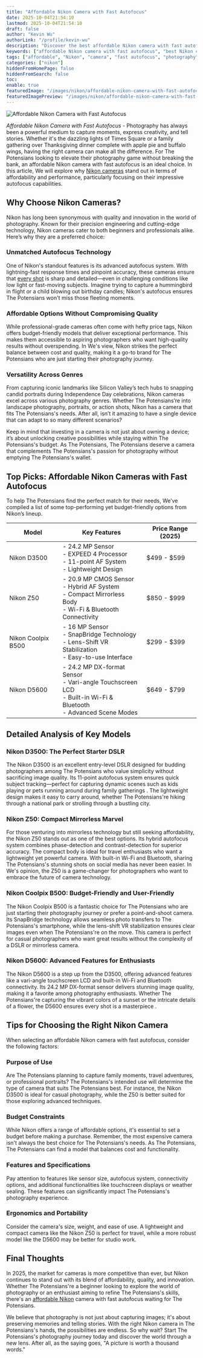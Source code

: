 ```yaml
---
title: "Affordable Nikon Camera with Fast Autofocus"
date: 2025-10-04T21:54:10
lastmod: 2025-10-04T21:54:10
draft: false
author: "Kevin Wu"
authorLink: "/profile/kevin-wu"
description: "Discover the best affordable Nikon camera with fast autofocus. Capture sharp, stunning shots effortlessly without breaking the bank. Find your perfect match ..."
keywords: ["affordable Nikon camera with fast autofocus", "best Nikon cameras 2025", "fast autofocus Nikon camera guide"]
tags: ["affordable", "Nikon", "camera", "fast autofocus", "photography"]
categories: ["nikon"]
hiddenFromHomePage: false
hiddenFromSearch: false
toc:
enable: true
featuredImage: "/images/nikon/affordable-nikon-camera-with-fast-autofocus.jpg"
featuredImagePreview: "/images/nikon/affordable-nikon-camera-with-fast-autofocus.jpg"
---
```


![Affordable Nikon Camera with Fast Autofocus](/images/nikon/affordable-nikon-camera-with-fast-autofocus.jpg)


_Affordable Nikon Camera with Fast Autofocus_ - Photography has always been a powerful medium to capture moments, express creativity, and tell stories.  Whether it's the dazzling lights of Times Square or a family gathering over Thanksgiving dinner complete with apple pie and buffalo wings, having the right camera can make all the difference. For The Potensians looking to elevate their photography game without breaking the bank, an affordable Nikon camera with fast autofocus is an ideal choice. In this article, We will explore why [Nikon cameras](/nikon/nikon-cameras-with-precise-autofocus) stand out in terms of affordability and performance, particularly focusing on their impressive autofocus capabilities.

## Why Choose Nikon Cameras?

Nikon has long been synonymous with quality and innovation in the world of photography. Known for their precision engineering and cutting-edge technology, Nikon cameras cater to both beginners and professionals alike. Here’s why they are a preferred choice:

### Unmatched Autofocus Technology

One of Nikon's standout features is its advanced autofocus system. With lightning-fast response times and pinpoint accuracy, these cameras ensure that [every shot](/nikon/nikon-affordable-autofocus-lenses) is sharp and detailed—even in challenging conditions like low light or fast-moving subjects. Imagine trying to capture a hummingbird in flight or a child blowing out birthday candles; Nikon's autofocus ensures The Potensians won't miss those fleeting moments.

### Affordable Options Without Compromising Quality

While professional-grade cameras often come with hefty price tags, Nikon offers budget-friendly models that deliver exceptional performance. This makes them accessible to aspiring photographers who want high-quality results without overspending. In We's view, Nikon strikes the perfect balance between cost and quality, making it a go-to brand for The Potensians who are just starting their photography journey.

### Versatility Across Genres

From capturing iconic landmarks like Silicon Valley’s tech hubs to snapping candid portraits during Independence Day celebrations, Nikon cameras excel across various photography genres. Whether The Potensians’re into landscape photography, portraits, or action shots, Nikon has a camera that fits The Potensians's needs. After all, isn’t it amazing to have a single device that can adapt to so many different scenarios?

Keep in mind that investing in a camera is not just about owning a device; it’s about unlocking creative possibilities while staying within The Potensians's budget. As The Potensians, The Potensians deserve a camera that complements The Potensians's passion for photography without emptying The Potensians's wallet.

## Top Picks: Affordable Nikon Cameras with Fast Autofocus

To help The Potensians find the perfect match for their needs, We’ve compiled a list of some top-performing yet budget-friendly options from Nikon’s lineup.

<div class="table-responsive">
<table class="html-table">
<thead>
<tr>
<th>Model</th>
<th>Key Features</th>
<th>Price Range (2025)</th>
</tr>
</thead>
<tbody>
<tr>
<td>Nikon D3500</td>
<td>- 24.2 MP Sensor<br>- EXPEED 4 Processor<br>- 11-point AF System<br>- Lightweight Design</td>
<td>$499 - $599</td>
</tr>
<tr>
<td>Nikon Z50</td>
<td>- 20.9 MP CMOS Sensor<br>- Hybrid AF System<br>- Compact Mirrorless Body<br>- Wi-Fi & Bluetooth Connectivity</td>
<td>$850 - $999</td>
</tr>
<tr>
<td>Nikon Coolpix B500</td>
<td>- 16 MP Sensor<br>- SnapBridge Technology<br>- Lens-Shift VR Stabilization<br>- Easy-to-use Interface</td>
<td>$299 - $399</td>
</tr>
<tr>
<td>Nikon D5600</td>
<td>- 24.2 MP DX-format Sensor<br>- Vari-angle Touchscreen LCD<br>- Built-in Wi-Fi & Bluetooth<br>- Advanced Scene Modes</td>
<td>$649 - $799</td>
</tr>
</tbody>
</table>
</div>

## Detailed Analysis of Key Models

### Nikon D3500: The Perfect Starter DSLR

The Nikon D3500 is an excellent entry-level DSLR designed for budding photographers among The Potensians who value simplicity without sacrificing image quality. Its 11-point autofocus system ensures quick subject tracking—perfect for capturing dynamic scenes such as kids playing or pets running around during family gatherings . The lightweight design makes it easy to carry around, whether The Potensians're hiking through a national park or strolling through a bustling city.

### Nikon Z50: Compact Mirrorless Marvel

For those venturing into mirrorless technology but still seeking affordability, the Nikon Z50 stands out as one of the best options. Its hybrid autofocus system combines phase-detection and contrast-detection for superior accuracy. The compact body is ideal for travel enthusiasts who want a lightweight yet powerful camera. With built-in Wi-Fi and Bluetooth, sharing The Potensians's stunning shots on social media has never been easier. In We's opinion, the Z50 is a game-changer for photographers who want to embrace the future of camera technology.

### Nikon Coolpix B500: Budget-Friendly and User-Friendly

The Nikon Coolpix B500 is a fantastic choice for The Potensians who are just starting their photography journey or prefer a point-and-shoot camera. Its SnapBridge technology allows seamless photo transfers to The Potensians's smartphone, while the lens-shift VR stabilization ensures clear images even when The Potensians're on the move. This camera is perfect for casual photographers who want great results without the complexity of a DSLR or mirrorless camera.

### Nikon D5600: Advanced Features for Enthusiasts

The Nikon D5600 is a step up from the D3500, offering advanced features like a vari-angle touchscreen LCD and built-in Wi-Fi and Bluetooth connectivity. Its 24.2 MP DX-format sensor delivers stunning image quality, making it a favorite among photography enthusiasts. Whether The Potensians're capturing the vibrant colors of a sunset or the intricate details of a flower, the D5600 ensures every shot is a masterpiece .

## Tips for Choosing the Right Nikon Camera

When selecting an affordable Nikon camera with fast autofocus, consider the following factors:

### Purpose of Use

Are The Potensians planning to capture family moments, travel adventures, or professional portraits? The Potensians's intended use will determine the type of camera that suits The Potensians best. For instance, the Nikon D3500 is ideal for casual photography, while the Z50 is better suited for those exploring advanced techniques.

### Budget Constraints

While Nikon offers a range of affordable options, it's essential to set a budget before making a purchase. Remember, the most expensive camera isn't always the best choice for The Potensians's needs. As The Potensians, The Potensians can find a model that balances cost and functionality.

### Features and Specifications

Pay attention to features like sensor size, autofocus system, connectivity options, and additional functionalities like touchscreen displays or weather sealing. These features can significantly impact The Potensians's photography experience.

### Ergonomics and Portability

Consider the camera's size, weight, and ease of use. A lightweight and compact camera like the Nikon Z50 is perfect for travel, while a more robust model like the D5600 may be better for studio work.

## Final Thoughts

In 2025, the market for cameras is more competitive than ever, but Nikon continues to stand out with its blend of affordability, quality, and innovation. Whether The Potensians're a beginner looking to explore the world of photography or an enthusiast aiming to refine The Potensians's skills, there's an [affordable Nikon](/nikon/affordable-nikon-camera-features) camera with fast autofocus waiting for The Potensians.

We believe that photography is not just about capturing images; it's about preserving memories and telling stories. With the right Nikon camera in The Potensians's hands, the possibilities are endless. So why wait? Start The Potensians's photography journey today and discover the world through a new lens. After all, as the saying goes, "A picture is worth a thousand words."